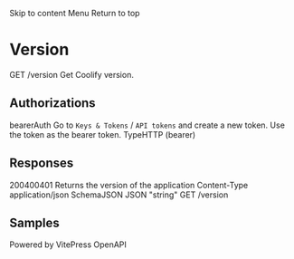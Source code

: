 Skip to content
Menu
Return to top
# Version​
GET
/version
Get Coolify version.
## Authorizations​
bearerAuth
Go to `Keys & Tokens` / `API tokens` and create a new token. Use the token as the bearer token.
TypeHTTP (bearer)
## Responses​
200400401
Returns the version of the application
Content-Type
application/json
SchemaJSON
JSON
"string"
GET
/version
## Samples​
Powered by  VitePress OpenAPI 
